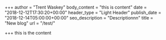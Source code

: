 +++
author = "Trent Waskey"
body_content = "this is content"
date = "2018-12-12T17:30:20+00:00"
header_type = "Light Header"
publish_date = "2018-12-14T05:00:00+00:00"
seo_description = "Descriptionnn"
title = "New blog"
url = "/test/"

+++
this is the content